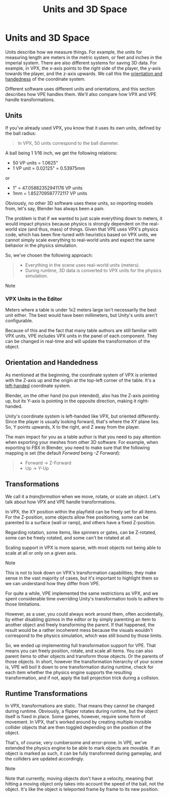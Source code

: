 ﻿---
uid: units_3d_space
title: Units and 3D Space
description: VPE supports real-world units and free 3D transformations.
---

# Units and 3D Space

Units describe how we measure things. For example, the units for measuring length are meters in the metric system, or feet and inches in the imperial system. There are also different systems for saving 3D data. For example, in VPX, the x-axis points to the right side of the player, the y-axis towards the player, and the z-axis upwards. We call this the [orientation and handedness](https://en.wikipedia.org/wiki/Cartesian_coordinate_system#In_three_dimensions) of the coordinate system.

Different software uses different units and orientations, and this section describes how VPE handles them. We'll also compare how VPX and VPE handle transformations.

## Units

If you've already used VPX, you know that it uses its own units, defined by the ball radius:

> In VPX, 50 units correspond to the ball diameter.

A ball being 1 1/16 inch, we get the following relations:

- 50 VP units = 1.0625"
- 1 VP unit = 0.02125" = 0.53975mm

or

- 1" = 47.05882352941176 VP units
- 1mm = 1.852709587772117 VP units

Obviously, no other 3D software uses these units, so importing models from, let's say, Blender has always been a pain.

The problem is that if we wanted to just scale everything down to meters, it would impact physics because physics is strongly dependent on the real-world size (and thus, mass) of things. Given that VPE uses VPX's physics code, which has been fine-tuned with heuristics based on VPX units, we cannot simply scale everything to real-world units and expect the same behavior in the physics simulation.

So, we've chosen the following approach:

> - Everything in the scene uses real-world units (meters).
> - During runtime, 3D data is converted to VPX units for the physics simulation.

> [!note]
> ### VPX Units in the Editor
>
> Meters where a table is under 1x2 meters large isn't necessarily the best unit either. The best would have been millimeters, but Unity's units aren't configurable.
>
> Because of this and the fact that many table authors are still familiar with VPX units, VPE includes VPX units in the panel of each component. They can be changed in real-time and will update the transformation of the object.


## Orientation and Handedness

As mentioned at the beginning, the coordinate system of VPX is oriented with the Z-axis up and the origin at the top-left corner of the table. It's a [left-handed](https://en.wikipedia.org/wiki/Right-hand_rule) coordinate system.

Blender, on the other hand (no pun intended), also has the Z-axis pointing up, but its Y-axis is pointing in the opposite direction, making it right-handed.

Unity's coordinate system is left-handed like VPX, but oriented differently. Since the player is usually looking forward, that's where the XY plane lies. So, Y points upwards, X to the right, and Z away from the player.

The main impact for you as a table author is that you need to pay attention when exporting your meshes from other 3D software. For example, when exporting to FBX in Blender, you need to make sure that the following mapping is set (the default *Forward* being *-Z Forward*):

> - Forward -> Z-Forward
> - Up -> Y-Up

## Transformations

We call it a *transformation* when we move, rotate, or scale an object. Let's talk about how VPX and VPE handle transformations.

In VPX, the XY position within the playfield can be freely set for all items. For the Z-position, some objects allow free positioning, some can be parented to a surface (wall or ramp), and others have a fixed Z-position.

Regarding rotation, some items, like spinners or gates, can be Z-rotated, some can be freely rotated, and some can't be rotated at all.

Scaling support in VPX is more sparse, with most objects not being able to scale at all or only on a given axis.

> [!note]
> This is not to look down on VPX's transformation capabilities; they make sense in the vast majority of cases, but it's important to highlight them so we can understand how they differ from VPE.

For quite a while, VPE implemented the same restrictions as VPX, and we spent considerable time overriding Unity's transformation tools to adhere to those limitations.

However, as a user, you could always work around them, often accidentally, by either disabling gizmos in the editor or by simply parenting an item to another object and freely transforming the parent. If that happened, the result would be a rather incoherent mess because the visuals wouldn't correspond to the physics simulation, which was still bound by those limits.

So, we ended up implementing full transformation support for VPE. That means you can freely position, rotate, and scale all items. You can also parent items to other objects and transform those objects. Or the parents of those objects. In short, however the transformation hierarchy of your scene is, VPE will boil it down to one transformation during runtime, check for each item whether the physics engine supports the resulting transformation, and if not, apply the ball projection trick during a collision.

## Runtime Transformations

In VPX, transformations are static. That means they cannot be changed during runtime. Obviously, a flipper rotates during runtime, but the object itself is fixed in place. Some games, however, require some form of movement. In VPX, that's worked around by creating multiple invisible collider objects that are then toggled depending on the position of the object.

That's, of course, very cumbersome and error-prone. In VPE, we've extended the physics engine to be able to mark objects are movable. If an object is marked as such, it can be fully transformed during gameplay, and the colliders are updated accordingly.

> [!note]
> Note that currently, moving objects don't have a velocity, meaning that hitting a moving object only takes into account the speed of the ball, not the object. It's like the object is teleported frame by frame to its new position.
